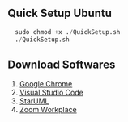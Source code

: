 ## Quick Setup Ubuntu
```py
  sudo chmod +x ./QuickSetup.sh
  ./QuickSetup.sh
```
## Download Softwares
1. <a href="https://www.google.com/chrome/browser-tools/" target="_blank">Google Chrome</a>
2. <a href="https://code.visualstudio.com/download" target="_blank">Visual Studio Code</a>
3. <a href="https://staruml.io/download/" target="_blank">StarUML</a>
4. <a href="https://zoom.us/download?os=linux" target="_blank">Zoom Workplace</a>
